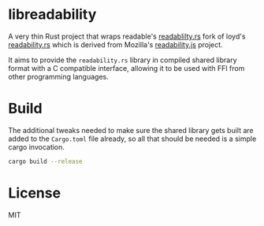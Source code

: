 # libreadability

A very thin Rust project that wraps readable's [readablilty.rs](https://github.com/readable-app/readability.rs) fork
of loyd's [readability.rs](https://github.com/loyd/readability.rs) which is derived from Mozilla's [readability.js](https://github.com/mozilla/readability) project.

It aims to provide the `readability.rs` library in compiled shared library format with a C compatible interface,
allowing it to be used with FFI from other programming languages.

# Build

The additional tweaks needed to make sure the shared library gets built are added to the `Cargo.toml` file already,
so all that should be needed is a simple cargo invocation.

```bash
cargo build --release
```

# License

MIT